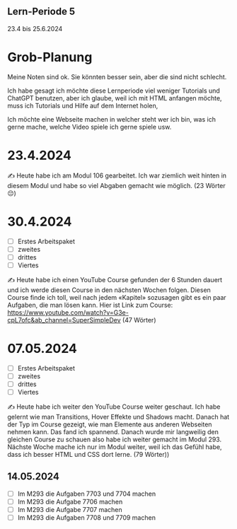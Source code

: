 ## Lern-Periode 5
23.4 bis 25.6.2024

# Grob-Planung
Meine Noten sind ok. Sie könnten besser sein, aber die sind nicht schlecht.

Ich habe gesagt ich möchte diese Lernperiode viel weniger Tutorials und ChatGPT benutzen, aber ich glaube, weil ich mit HTML anfangen möchte, muss ich Tutorials und Hilfe auf dem Internet holen,

Ich möchte eine Webseite machen in welcher steht wer ich bin, was ich gerne mache, welche Video spiele ich gerne spiele usw.  

# 23.4.2024
✍️ Heute habe ich am Modul 106 gearbeitet. Ich war ziemlich weit hinten in diesem Modul und habe so viel Abgaben gemacht wie möglich. (23 Wörter 😔)

# 30.4.2024
- [ ] Erstes Arbeitspaket
- [ ] zweites
- [ ] drittes
- [ ] Viertes 

✍️ Heute habe ich einen YouTube Course gefunden der 6 Stunden dauert und ich werde diesen Course in den nächsten Wochen folgen. Diesen Course finde ich toll, weil nach jedem «Kapitel» sozusagen gibt es ein paar Aufgaben, die man lösen kann. 
Hier ist Link zum Course: https://www.youtube.com/watch?v=G3e-cpL7ofc&ab_channel=SuperSimpleDev (47 Wörter)

# 07.05.2024
- [ ] Erstes Arbeitspaket
- [ ] zweites
- [ ] drittes
- [ ] Viertes 

✍️ Heute habe ich weiter den YouTube Course weiter geschaut. Ich habe gelernt wie man Transitions, Hover Effekte und Shadows macht. Danach hat der Typ im Course gezeigt, wie man Elemente aus anderen Webseiten nehmen kann. Das fand ich spannend. Danach wurde mir langweilig den gleichen Course zu schauen also habe ich weiter gemacht im Modul 293. Nächste Woche mache ich nur im Modul weiter, weil ich das Gefühl habe, dass ich besser HTML und CSS dort lerne. (79 Wörter))

## 14.05.2024
- [ ] Im M293 die Aufgaben 7703 und 7704 machen
- [ ] Im M293 die Aufgabe 7706 machen
- [ ] Im M293 die Aufgabe 7707 machen
- [ ] Im M293 die Aufgaben 7708 und 7709 machen
